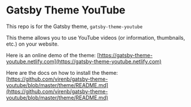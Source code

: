 # Gatsby Theme YouTube

  

This repo is for the Gatsby theme, `gatsby-theme-youtube`

This theme allows you to use YouTube videos (or information, thumbnails, etc.) on your website.

Here is an online demo of the theme: [https://gatsby-theme-youtube.netlify.com](https://gatsby-theme-youtube.netlify.com)

Here are the docs on how to install the theme: [https://github.com/virenb/gatsby-theme-youtube/blob/master/theme/README.md](https://github.com/virenb/gatsby-theme-youtube/blob/master/theme/README.md)
  